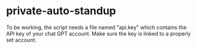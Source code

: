 # private-auto-standup

To be working, the script needs a file named "api.key" which contains the API key of your chat GPT account. Make sure the key is linked to a properly set account. 